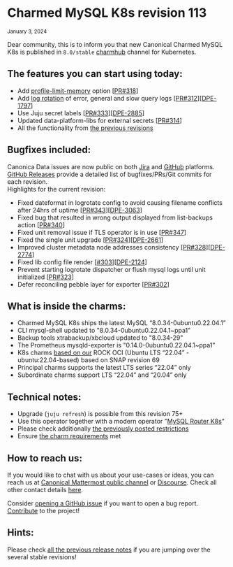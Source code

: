 # Charmed MySQL K8s revision 113
<sub>January 3, 2024</sub>

Dear community, this is to inform you that new Canonical Charmed MySQL K8s is published in `8.0/stable` [charmhub](https://charmhub.io/mysql-k8s?channel=8.0/stable) channel for Kubernetes.

## The features you can start using today:

* Add [profile-limit-memory](https://charmhub.io/mysql-k8s/configure?channel=8.0/beta#profile-limit-memory) option [[PR#318](https://github.com/canonical/mysql-k8s-operator/pull/318)]
* Add [log rotation](https://charmhub.io/mysql-k8s/docs/e-logs) of error, general and slow query logs [[PR#312](https://github.com/canonical/mysql-k8s-operator/pull/312)][[DPE-1797](https://warthogs.atlassian.net/browse/DPE-1797)]
* Use Juju secret labels [[PR#333](https://github.com/canonical/mysql-k8s-operator/pull/333)][[DPE-2885](https://warthogs.atlassian.net/browse/DPE-2885)]
* Updated data-platform-libs for external secrets [[PR#314](https://github.com/canonical/mysql-k8s-operator/pull/314)]
* All the functionality from [the previous revisions](/t/11878)

## Bugfixes included:

Canonica Data issues are now public on both [Jira](https://warthogs.atlassian.net/jira/software/c/projects/DPE/issues/) and [GitHub](https://github.com/canonical/mysql-k8s-operator/issues) platforms.<br/>[GitHub Releases](https://github.com/canonical/mysql-k8s-operator/releases) provide a detailed list of bugfixes/PRs/Git commits for each revision.<br/>Highlights for the current revision:

* Fixed dateformat in logrotate config to avoid causing filename conflicts after 24hrs of uptime [[PR#343](https://github.com/canonical/mysql-k8s-operator/pull/343)][[DPE-3063](https://warthogs.atlassian.net/browse/DPE-3063)]
* Fixed bug that resulted in wrong output displayed from list-backups action [[PR#340](https://github.com/canonical/mysql-k8s-operator/pull/340)]
* Fixed unit removal issue if TLS  operator is in use [[PR#347](https://github.com/canonical/mysql-k8s-operator/pull/347)]
* Fixed the single unit upgrade [[PR#324](https://github.com/canonical/mysql-k8s-operator/pull/324)][[DPE-2661](https://warthogs.atlassian.net/browse/DPE-2661)]
* Improved cluster metadata node addresses consistency [[PR#328](https://github.com/canonical/mysql-k8s-operator/pull/328)][[DPE-2774](https://warthogs.atlassian.net/browse/DPE-2774)]
* Fixed lib config file render [[#303](https://github.com/canonical/mysql-k8s-operator/pull/303)][[DPE-2124](https://warthogs.atlassian.net/browse/DPE-2124)]
* Prevent starting logrotate dispatcher or flush mysql logs until unit initialized [[PR#323](https://github.com/canonical/mysql-k8s-operator/pull/323)]
* Defer reconciling pebble layer for exporter [[PR#302](https://github.com/canonical/mysql-k8s-operator/pull/302)]

## What is inside the charms:

* Charmed MySQL K8s ships the latest MySQL “8.0.34-0ubuntu0.22.04.1”
* CLI mysql-shell updated to "8.0.34-0ubuntu0.22.04.1~ppa1"
* Backup tools xtrabackup/xbcloud  updated to "8.0.34-29"
* The Prometheus mysqld-exporter is "0.14.0-0ubuntu0.22.04.1~ppa1"
* K8s charms [based on our](https://github.com/orgs/canonical/packages?tab=packages&q=charmed) ROCK OCI (Ubuntu LTS “22.04” - ubuntu:22.04-based) based on SNAP revision 69
* Principal charms supports the latest LTS series “22.04” only
* Subordinate charms support LTS “22.04” and “20.04” only

## Technical notes:

* Upgrade (`juju refresh`) is possible from this revision 75+
* Use this operator together with a modern operator "[MySQL Router K8s](https://charmhub.io/mysql-router-k8s)"
* Please check additionally [the previously posted restrictions](/t/11878)
* Ensure [the charm requirements](/t/11421) met

## How to reach us:

If you would like to chat with us about your use-cases or ideas, you can reach us at [Canonical Mattermost public channel](https://chat.charmhub.io/charmhub/channels/data-platform) or [Discourse](https://discourse.charmhub.io/). Check all other contact details [here](/t/11868).

Consider [opening a GitHub issue](https://github.com/canonical/mysql-k8s-operator/issues) if you want to open a bug report.<br/>[Contribute](https://github.com/canonical/mysql-k8s-operator/blob/main/CONTRIBUTING.md) to the project!

## Hints:

Please check [all the previous release notes](/t/11878) if you are jumping over the several stable revisions!